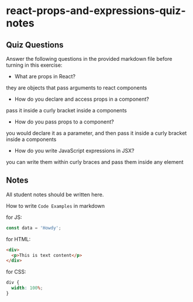 # react-props-and-expressions-quiz-notes

## Quiz Questions

Answer the following questions in the provided markdown file before turning in this exercise:

- What are props in React?

they are objects that pass arguments to react components

- How do you declare and access props in a component?

pass it inside a curly bracket inside a components

- How do you pass props to a component?

you would declare it as a parameter, and then pass it inside a curly bracket inside a components

- How do you write JavaScript expressions in JSX?

you can write them within curly braces and pass them inside any element

## Notes

All student notes should be written here.

How to write `Code Examples` in markdown

for JS:

```javascript
const data = 'Howdy';
```

for HTML:

```html
<div>
  <p>This is text content</p>
</div>
```

for CSS:

```css
div {
  width: 100%;
}
```
